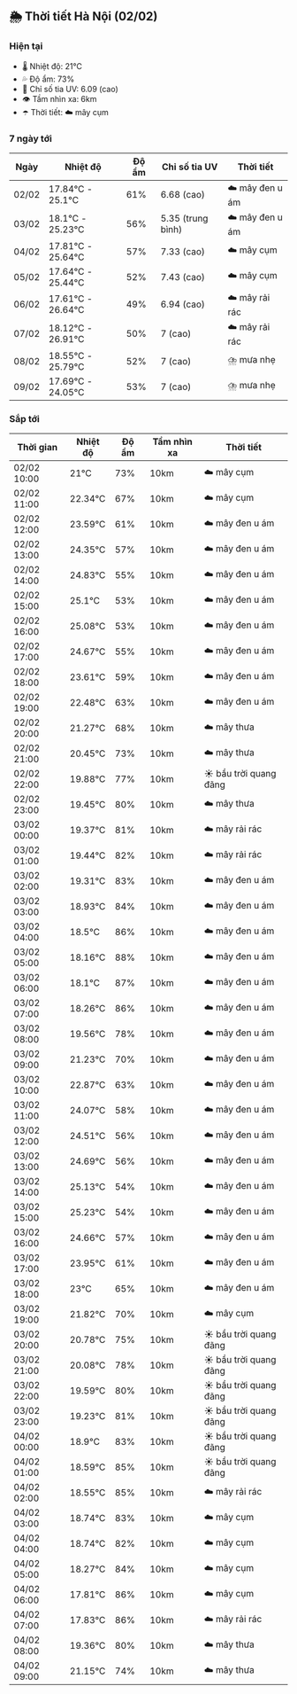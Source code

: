 ## 🌦️ Thời tiết Hà Nội (02/02)

### Hiện tại

- 🌡️ Nhiệt độ: 21℃
- 💦 Độ ẩm: 73%
- 🌟 Chỉ số tia UV: 6.09 (cao)
- 👁️ Tầm nhìn xa: 6km
- ☂️ Thời tiết: ☁️ mây cụm

### 7 ngày tới

| Ngày | Nhiệt độ | Độ ẩm | Chỉ số tia UV | Thời tiết |
| --- | --- | --- | --- | --- |
| 02/02 | 17.84℃ - 25.1℃ | 61% | 6.68 (cao) | ☁️ mây đen u ám |
| 03/02 | 18.1℃ - 25.23℃ | 56% | 5.35 (trung bình) | ☁️ mây đen u ám |
| 04/02 | 17.81℃ - 25.64℃ | 57% | 7.33 (cao) | ☁️ mây cụm |
| 05/02 | 17.64℃ - 25.44℃ | 52% | 7.43 (cao) | ☁️ mây cụm |
| 06/02 | 17.61℃ - 26.64℃ | 49% | 6.94 (cao) | ☁️ mây rải rác |
| 07/02 | 18.12℃ - 26.91℃ | 50% | 7 (cao) | ☁️ mây rải rác |
| 08/02 | 18.55℃ - 25.79℃ | 52% | 7 (cao) | ⛈️ mưa nhẹ |
| 09/02 | 17.69℃ - 24.05℃ | 53% | 7 (cao) | ⛈️ mưa nhẹ |

### Sắp tới

| Thời gian | Nhiệt độ | Độ ẩm | Tầm nhìn xa | Thời tiết |
| --- | --- | --- | --- | --- |
| 02/02 10:00 | 21℃ | 73% | 10km | ☁️ mây cụm |
| 02/02 11:00 | 22.34℃ | 67% | 10km | ☁️ mây cụm |
| 02/02 12:00 | 23.59℃ | 61% | 10km | ☁️ mây đen u ám |
| 02/02 13:00 | 24.35℃ | 57% | 10km | ☁️ mây đen u ám |
| 02/02 14:00 | 24.83℃ | 55% | 10km | ☁️ mây đen u ám |
| 02/02 15:00 | 25.1℃ | 53% | 10km | ☁️ mây đen u ám |
| 02/02 16:00 | 25.08℃ | 53% | 10km | ☁️ mây đen u ám |
| 02/02 17:00 | 24.67℃ | 55% | 10km | ☁️ mây đen u ám |
| 02/02 18:00 | 23.61℃ | 59% | 10km | ☁️ mây đen u ám |
| 02/02 19:00 | 22.48℃ | 63% | 10km | ☁️ mây đen u ám |
| 02/02 20:00 | 21.27℃ | 68% | 10km | ☁️ mây thưa |
| 02/02 21:00 | 20.45℃ | 73% | 10km | ☁️ mây thưa |
| 02/02 22:00 | 19.88℃ | 77% | 10km | ☀️ bầu trời quang đãng |
| 02/02 23:00 | 19.45℃ | 80% | 10km | ☁️ mây thưa |
| 03/02 00:00 | 19.37℃ | 81% | 10km | ☁️ mây rải rác |
| 03/02 01:00 | 19.44℃ | 82% | 10km | ☁️ mây rải rác |
| 03/02 02:00 | 19.31℃ | 83% | 10km | ☁️ mây đen u ám |
| 03/02 03:00 | 18.93℃ | 84% | 10km | ☁️ mây đen u ám |
| 03/02 04:00 | 18.5℃ | 86% | 10km | ☁️ mây đen u ám |
| 03/02 05:00 | 18.16℃ | 88% | 10km | ☁️ mây đen u ám |
| 03/02 06:00 | 18.1℃ | 87% | 10km | ☁️ mây đen u ám |
| 03/02 07:00 | 18.26℃ | 86% | 10km | ☁️ mây đen u ám |
| 03/02 08:00 | 19.56℃ | 78% | 10km | ☁️ mây đen u ám |
| 03/02 09:00 | 21.23℃ | 70% | 10km | ☁️ mây đen u ám |
| 03/02 10:00 | 22.87℃ | 63% | 10km | ☁️ mây đen u ám |
| 03/02 11:00 | 24.07℃ | 58% | 10km | ☁️ mây đen u ám |
| 03/02 12:00 | 24.51℃ | 56% | 10km | ☁️ mây đen u ám |
| 03/02 13:00 | 24.69℃ | 56% | 10km | ☁️ mây đen u ám |
| 03/02 14:00 | 25.13℃ | 54% | 10km | ☁️ mây đen u ám |
| 03/02 15:00 | 25.23℃ | 54% | 10km | ☁️ mây đen u ám |
| 03/02 16:00 | 24.66℃ | 57% | 10km | ☁️ mây đen u ám |
| 03/02 17:00 | 23.95℃ | 61% | 10km | ☁️ mây đen u ám |
| 03/02 18:00 | 23℃ | 65% | 10km | ☁️ mây đen u ám |
| 03/02 19:00 | 21.82℃ | 70% | 10km | ☁️ mây cụm |
| 03/02 20:00 | 20.78℃ | 75% | 10km | ☀️ bầu trời quang đãng |
| 03/02 21:00 | 20.08℃ | 78% | 10km | ☀️ bầu trời quang đãng |
| 03/02 22:00 | 19.59℃ | 80% | 10km | ☀️ bầu trời quang đãng |
| 03/02 23:00 | 19.23℃ | 81% | 10km | ☀️ bầu trời quang đãng |
| 04/02 00:00 | 18.9℃ | 83% | 10km | ☀️ bầu trời quang đãng |
| 04/02 01:00 | 18.59℃ | 85% | 10km | ☀️ bầu trời quang đãng |
| 04/02 02:00 | 18.55℃ | 85% | 10km | ☁️ mây rải rác |
| 04/02 03:00 | 18.74℃ | 83% | 10km | ☁️ mây cụm |
| 04/02 04:00 | 18.74℃ | 82% | 10km | ☁️ mây cụm |
| 04/02 05:00 | 18.27℃ | 84% | 10km | ☁️ mây cụm |
| 04/02 06:00 | 17.81℃ | 86% | 10km | ☁️ mây cụm |
| 04/02 07:00 | 17.83℃ | 86% | 10km | ☁️ mây rải rác |
| 04/02 08:00 | 19.36℃ | 80% | 10km | ☁️ mây thưa |
| 04/02 09:00 | 21.15℃ | 74% | 10km | ☁️ mây thưa |
